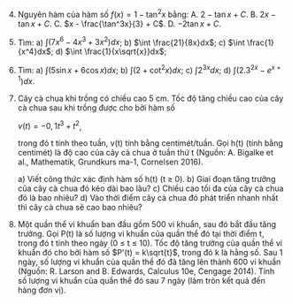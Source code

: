 4. Nguyên hàm của hàm số $f(x) = 1 - \tan^2x$ bằng:
   A. $2 - \tan x + C$.
   B. $2x - \tan x + C$.
   C. $x - \frac{\tan^3x}{3} + C$.
   D. $-2\tan x + C$.

5. Tìm:
   a) $\int (7x^6 - 4x^3 + 3x^2)dx$;
   b) $\int \frac{21}{8x}dx$;
   c) $\int \frac{1}{x^4}dx$;
   d) $\int \frac{1}{x\sqrt{x}}dx$;

6. Tìm:
   a) $\int (5\sin x + 6\cos x)dx$;
   b) $\int (2 + \cot^2 x)dx$;
   c) $\int 2^{3x}dx$;
   d) $\int (2.3^{2x} - e^{x+1})dx$.

7. Cây cà chua khi trồng có chiều cao 5 cm. Tốc độ tăng chiều cao của cây cà chua sau khi trồng được cho bởi hàm số

   $v(t) = -0,1t^3 + t^2$,

   trong đó t tính theo tuần, v(t) tính bằng centimét/tuần. Gọi h(t) (tính bằng centimét) là độ cao của cây cà chua ở tuần thứ t (Nguồn: A. Bigalke et al., Mathematik, Grundkurs ma-1, Cornelsen 2016).

   a) Viết công thức xác định hàm số h(t) (t ≥ 0).
   b) Giai đoạn tăng trưởng của cây cà chua đó kéo dài bao lâu?
   c) Chiều cao tối đa của cây cà chua đó là bao nhiêu?
   d) Vào thời điểm cây cà chua đó phát triển nhanh nhất thì cây cà chua sẽ cao bao nhiêu?

8. Một quần thể vi khuẩn ban đầu gồm 500 vi khuẩn, sau đó bắt đầu tăng trưởng. Gọi P(t) là số lượng vi khuẩn của quần thể đó tại thời điểm t, trong đó t tính theo ngày (0 ≤ t ≤ 10). Tốc độ tăng trưởng của quần thể vi khuẩn đó cho bởi hàm số $P'(t) = k\sqrt{t}$, trong đó k là hằng số. Sau 1 ngày, số lượng vi khuẩn của quần thể đó đã tăng lên thành 600 vi khuẩn (Nguồn: R. Larson and B. Edwards, Calculus 10e, Cengage 2014). Tính số lượng vi khuẩn của quần thể đó sau 7 ngày (làm tròn kết quả đến hàng đơn vị).